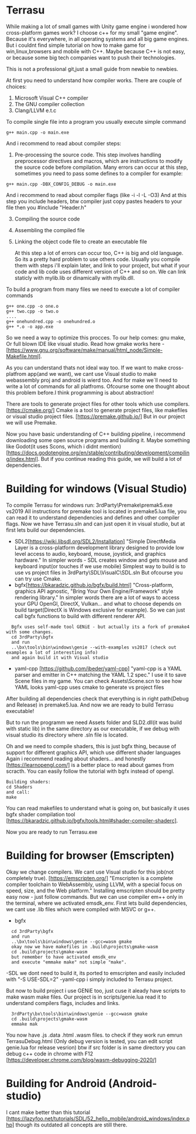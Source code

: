 # Terrasu
While making a lot of small games with Unity game engine i wondered how 
cross-platform games work? I choose c++ for my small "game engine". Because it's everywhere, in all operating systems and all big game engines.
But i couldnt find simple tutorial on how to make game for win,linux,browsers and mobile with C++. Maybe because C++ is not easy, or 
because some big tech companies want to push their technologies.

This is not a professional git,just a small guide from newbie to newbies.

At first you need to understand how compiler works. There are 
couple of choices:
1. Microsoft Visual C++ compiler
2. The GNU compiler collection
3. Clang/LLVM
e.t.c

To compile single file into a program you usually execute simple command
```
g++ main.cpp -o main.exe
```
And i recommend to read about compiler steps:
1. Pre-processing the source code.
  This step involves handling preprocessor directives and macros, which are instructions to modify the source code before compilation.
Many errors can occur at this step, sometimes you need to pass some defines to a compiler for example:
```
g++ main.cpp -DBX_CONFIG_DEBUG -o main.exe
```
  And i recommend to read about compiler flags (like -i -l -L -O3)
  And at this step you include headers, btw compiler just copy pastes headers to your file then you #include "Header.h"
  
3. Compiling the source code
4. Assembling the compiled file
5. Linking the object code file to create an executable file
   
   At this step a lot of errors can occur too, C++ is big and old language. So its a pretty hard problem to use others code.
Usually you compile them with steps i'll explain later, and link to your project, but what if your code and lib code uses different version of C++ and so on.
We can link staticly with mylib.lib or dinamically with mylib.dll.


To build a program from many files we need to execute a lot of compiler commands
```
g++ one.cpp -o one.o
g++ two.cpp -o two.o
....
g++ onehundred.cpp -o onehundred.o
g++ *.o -o app.exe
```
So we need a way to optimize this procces. To our help comes: gnu make, Or full blown IDE like visual studio.
Read how gmake works here - [https://www.gnu.org/software/make/manual/html_node/Simple-Makefile.html].

As you can understand thats not ideal way too. If we want to make cross-platfrom app(and we want), we cant use Visual studio to make webassembly proj and android is wierd too.
And for make we`ll need to write a lot of commands for all platfroms. Ofcourse some one thought about this problem before.I think programming is about abstraction!

There are tools to generate project files for other tools which use compilers.
[https://cmake.org/] Cmake is a tool to generate project files, like makefiles or visual studio project files.
[https://premake.github.io/] But in our project we will use Premake.

Now you have basic understanding of C++ building pipeline, i recommend downloading some open source programs and building it.
Maybe something like Godot(it uses Scons, which i didnt mention) [https://docs.godotengine.org/en/stable/contributing/development/compiling/index.html].
But if you continue reading this guide, we will build a lot of dependencies.
# Building for windows (Visual Studio)
To compile Terrasu for windows run:
3rdParty\Premake\premak5.exe vs2019
All instructions for premake tool is located in premake5.lua file, you can read it to understand dependencies and defines and other compiler flags.
Now we have Terrasu.sln and can just open it in visual studio, but at first lets build our dependencies.
- SDL2[https://wiki.libsdl.org/SDL2/Installation] "Simple DirectMedia Layer is a cross-platform development library designed to provide low level access to audio, keyboard, mouse, joystick, and graphics hardware."
In simpler words - SDL creates window and gets mouse and keyboard input(or touches if we use mobile)
Simplest way to build is to use vs project files in 3rdParty\SDL\VisualC\SDL.sln
But ofcourse you can try use Cmake.
- bgfx[https://bkaradzic.github.io/bgfx/build.html] "Cross-platform, graphics API agnostic, "Bring Your Own Engine/Framework" style rendering library." In simpler words there are a lot of ways to access your GPU
OpenGl, DirectX, Vulkan... and what to choose depends on build target(DirectX is Windows exclusive for example). So we can just call bgfx functions to build with different renderer API.
```
  Bgfx uses self-made tool GENiE - but actually its a fork of premake4 with some changes.
  cd 3rdParty\bgfx
  and run
  ..\bx\tools\bin\windows\genie --with-examples vs2017 (check out examples a lot of interesting info)
  and again build it with Visual studio
```
- yaml-cpp [https://github.com/jbeder/yaml-cpp] "yaml-cpp is a YAML parser and emitter in C++ matching the YAML 1.2 spec." I use it to save Scene files in my game. You can check Assets\Scene.scn to see how YAML looks
	yaml-cpp uses cmake to generate vs project files

After building all dependencies check that everything is in right path(Debug and Release) in premake5.lua.
And now we are ready to build Terrasu executable!

But to run the programm we need Assets folder and SLD2.dll(it was build with static lib) in the same directory as our
executable, if we debug with visual studio its directory where .sln file is located.

Oh and we need to compile shaders, this is just bgfx thing, because of support for different graphics API, which use different shader languages
Again i recommend reading about shaders... and honestly [https://learnopengl.com/] is a better place to read about games from scracth. You can easily follow the tutorial with bgfx instead of opengl.
```
Building shaders:
cd Shaders
and call:
make
```
You can read makefiles to understand what is going on, but basically it uses bgfx shader compilation tool [https://bkaradzic.github.io/bgfx/tools.html#shader-compiler-shaderc].

Now you are ready to run Terrasu.exe
# Building for browser (Emscripten)
Okay we change compilers. We cant use Visual studio for this job(not completely true). 
[https://emscripten.org/] "Emscripten is a complete compiler toolchain to WebAssembly, using LLVM, with a special focus on speed, size, and the Web platform."
Installing emscripten should be pretty easy now - just follow commands. But we can use compiler em++ only in the terminal, where we activated emsdk_env.
  First lets build dependencies, we cant use .lib files which were compiled with MSVC or g++.
- bgfx
```
  cd 3rdParty\bgfx
  and run
  ..\bx\tools\bin\windows\genie --gcc=wasm gmake
  okay now we have makefiles in .build\projects\gmake-wasm
  cd .build\projects\gmake-wasm
  but remember to have activated emsdk_env
  and execute "emmake make" not simple "make".
```
-SDL we dont need to build it, its ported to emscripten and easily included with "-S USE-SDL=2"
-yaml-cpp i simply included to Terrasu project.

But now to build project i use GENiE too, just cuse it aleady have scripts to make wasm make files. Our project is in scripts/genie.lua
read it to understand compilers flags, includes and links.
```
  3rdParty\bx\tools\bin\windows\genie --gcc=wasm gmake
  cd .build\projects\gmake-wasm
  emmake mak
```
You now have .js .data .html .wasm files. to check if they work run emrun TerrasuDebug.html (Only debug version is tested, you can edit script genie.lua for release vesrion)
btw if src folder is in same directory you can debug c++ code in chrome with F12 [https://developer.chrome.com/blog/wasm-debugging-2020/]
# Building for Android (Android-studio)
I cant make better than this tutorial [https://lazyfoo.net/tutorials/SDL/52_hello_mobile/android_windows/index.php]
though its outdated all concepts are still there.
